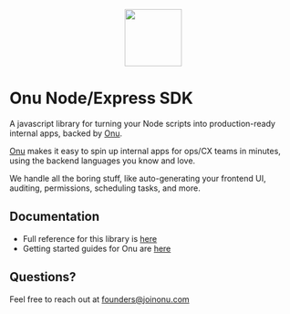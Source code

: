 <p align="center">
  <a href="https://joinonu.com?ref=github" target="_blank" align="center">
    <img src="https://res.cloudinary.com/onudev/image/upload/v1677483808/Onu/onu_logo_no_background_e9dxye.png" width="100">
  </a>
</p>

# Onu Node/Express SDK

A javascript library for turning your Node scripts into production-ready internal apps, backed by [Onu](https://joinonu.com?ref=github).  

[Onu](https://joinonu.com?ref=github) makes it easy to spin up internal apps for ops/CX teams in minutes, using the backend languages you know and love.

We handle all the boring stuff, like auto-generating your frontend UI, auditing, permissions, scheduling tasks, and more.

## Documentation

- Full reference for this library is [here](https://docs.joinonu.com/nodesdk/overview)
- Getting started guides for Onu are [here](https://docs.joinonu.com/)

## Questions?

Feel free to reach out at founders@joinonu.com
